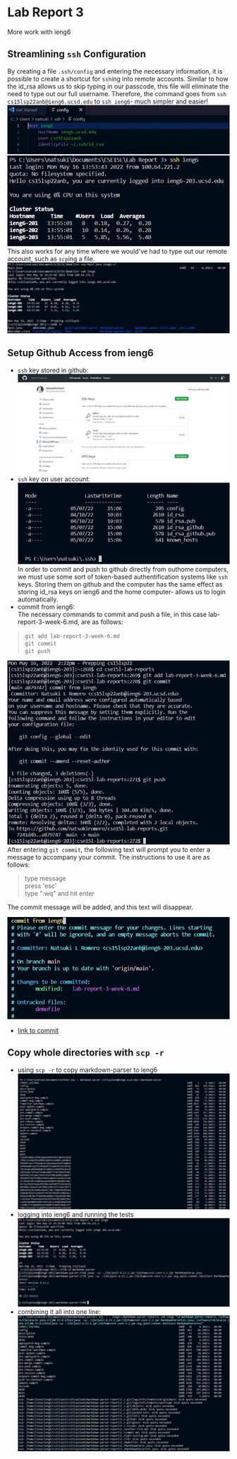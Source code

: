 # Lab Report 3
More work with ieng6 <br>

## Streamlining ```ssh``` Configuration <br>
By creating a file ```.ssh/config``` and entering the necessary information, it is possible to create a shortcut for ```ssh```ing into remote accounts. Similar to how the id_rsa allows us to skip typing in our passcode, this file will eliminate the need to type out our full username. Therefore, the command goes from ```ssh cs15lsp22anb@ieng6.ucsd.edu``` to ```ssh ieng6```- much simpler and easier! <br>
![Image](config.jpg)<br>
![Image](ssh-login.jpg) <br>
This also works for any time where we would've had to type out our remote account, such as ```scp```ing a file. <br>
![Image](scp.jpg)<br>

## Setup Github Access from ieng6 <br>
- ```ssh``` key stored in github: <br>
![Image](github-ssh.jpg) <br>
- ```ssh``` key on user account: <br>
![Image](id-file.jpg) <br>
In order to commit and push to github directly from outhome computers, we must use some sort of token-based authentification systems like ```ssh``` keys. Storing them on github and the computer has the same effect as storing id_rsa keys on ieng6 and the home computer- allows us to login automatically. <br>
- commit from ieng6: <br>
The necessary commands to commit and push a file, in this case lab-report-3-week-6.md, are as follows: <br>
> ```git add lab-report-3-week-6.md``` <br>
> ```git commit``` <br>
> ```git push``` <br>

![Image](commit.jpg) <br>
After entering ```git commit```, the following text will prompt you to enter a message to accompany your commit. The instructions to use it are as follows: <br>
> type message <br>
> press 'esc' <br>
> type ":wq" and hit enter <br>

The commit message will be added, and this text will disappear.

![Image](commit-message.jpg) <br>

- [link to commit](https://github.com/natsukiromero/cse15l-lab-reports/commit/a8797473361ae5a3f2635605292868e1fbccf1bb) <br>

## Copy whole directories with ```scp -r``` <br>
- using ```scp -r``` to copy markdown-parser to ieng6
![Image](3.1.jpg) <br>
- logging into ieng6 and running the tests
![Image](test.jpg) <br>
- combining it all into one line:
![Image](scp-r.jpg) <br>